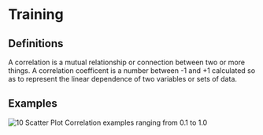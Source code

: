 # Training

## Definitions
A correlation is a mutual relationship or connection between two or more things.
A correlation coefficent is a number between -1 and +1 calculated so as to represent the linear dependence of two variables or sets of data.

## Examples
![10 Scatter Plot Correlation examples ranging from 0.1 to 1.0](./assets/hexbin.png)